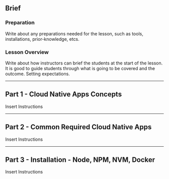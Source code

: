 ## Brief

### Preparation

Write about any preparations needed for the lesson, such as tools, installations, prior-knowledge, etcs.

### Lesson Overview

Write about how instructors can brief the students at the start of the lesson. It is good to guide students through what is going to be covered and the outcome. Setting expectations.

---

## Part 1 - Cloud Native Apps Concepts

Insert Instructions

---

## Part 2 - Common Required Cloud Native Apps

Insert Instructions

---

## Part 3 - Installation - Node, NPM, NVM, Docker

Insert Instructions
